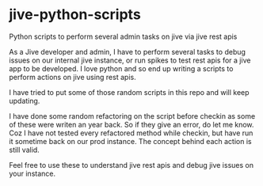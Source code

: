 jive-python-scripts
===================

Python scripts to perform several admin tasks on jive via jive rest apis

As a Jive developer and admin, I have to perform several tasks to debug issues on our internal jive instance, or run spikes to test rest apis for a jive app to be developed.
I love python and so end up writing a scripts to perform actions on jive using rest apis.

I have tried to put some of those random scripts in this repo and will keep updating.

I have done some random refactoring on the script before checkin as some of these were writen an year back.
So if they give an error, do let me know. Coz I have not tested every refactored method while checkin, but have run it sometime back on our prod instance. The concept behind each action is still valid.

Feel free to use these to understand jive rest apis and debug jive issues on your instance.
